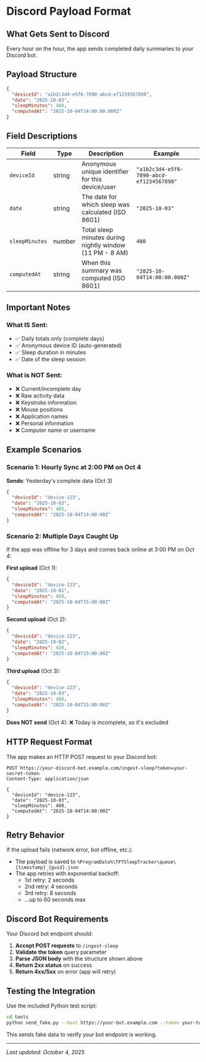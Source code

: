 # Discord Payload Format

## What Gets Sent to Discord

Every hour on the hour, the app sends completed daily summaries to your Discord bot.

## Payload Structure

```json
{
  "deviceId": "a1b2c3d4-e5f6-7890-abcd-ef1234567890",
  "date": "2025-10-03",
  "sleepMinutes": 480,
  "computedAt": "2025-10-04T14:00:00.000Z"
}
```

## Field Descriptions

| Field | Type | Description | Example |
|-------|------|-------------|---------|
| `deviceId` | string | Anonymous unique identifier for this device/user | `"a1b2c3d4-e5f6-7890-abcd-ef1234567890"` |
| `date` | string | The date for which sleep was calculated (ISO 8601) | `"2025-10-03"` |
| `sleepMinutes` | number | Total sleep minutes during nightly window (11 PM - 8 AM) | `480` |
| `computedAt` | string | When this summary was computed (ISO 8601) | `"2025-10-04T14:00:00.000Z"` |

## Important Notes

### What IS Sent:
- ✅ Daily totals only (complete days)
- ✅ Anonymous device ID (auto-generated)
- ✅ Sleep duration in minutes
- ✅ Date of the sleep session

### What is NOT Sent:
- ❌ Current/incomplete day
- ❌ Raw activity data
- ❌ Keystroke information
- ❌ Mouse positions
- ❌ Application names
- ❌ Personal information
- ❌ Computer name or username

## Example Scenarios

### Scenario 1: Hourly Sync at 2:00 PM on Oct 4
**Sends**: Yesterday's complete data (Oct 3)
```json
{
  "deviceId": "device-123",
  "date": "2025-10-03",
  "sleepMinutes": 465,
  "computedAt": "2025-10-04T14:00:00Z"
}
```

### Scenario 2: Multiple Days Caught Up
If the app was offline for 3 days and comes back online at 3:00 PM on Oct 4:

**First upload** (Oct 1):
```json
{
  "deviceId": "device-123",
  "date": "2025-10-01",
  "sleepMinutes": 450,
  "computedAt": "2025-10-04T15:00:00Z"
}
```

**Second upload** (Oct 2):
```json
{
  "deviceId": "device-123",
  "date": "2025-10-02",
  "sleepMinutes": 420,
  "computedAt": "2025-10-04T15:00:00Z"
}
```

**Third upload** (Oct 3):
```json
{
  "deviceId": "device-123",
  "date": "2025-10-03",
  "sleepMinutes": 480,
  "computedAt": "2025-10-04T15:00:00Z"
}
```

**Does NOT send** (Oct 4):
❌ Today is incomplete, so it's excluded

## HTTP Request Format

The app makes an HTTP POST request to your Discord bot:

```http
POST https://your-discord-bot.example.com/ingest-sleep?token=your-secret-token
Content-Type: application/json

{
  "deviceId": "device-123",
  "date": "2025-10-03",
  "sleepMinutes": 480,
  "computedAt": "2025-10-04T14:00:00Z"
}
```

## Retry Behavior

If the upload fails (network error, bot offline, etc.):
- The payload is saved to `%ProgramData%\TFTSleepTracker\queue\{timestamp}_{guid}.json`
- The app retries with exponential backoff:
  - 1st retry: 2 seconds
  - 2nd retry: 4 seconds
  - 3rd retry: 8 seconds
  - ...up to 60 seconds max

## Discord Bot Requirements

Your Discord bot endpoint should:

1. **Accept POST requests** to `/ingest-sleep`
2. **Validate the token** query parameter
3. **Parse JSON body** with the structure shown above
4. **Return 2xx status** on success
5. **Return 4xx/5xx** on error (app will retry)

## Testing the Integration

Use the included Python test script:

```bash
cd tools
python send_fake.py --host https://your-bot.example.com --token your-token
```

This sends fake data to verify your bot endpoint is working.

---

*Last updated: October 4, 2025*
